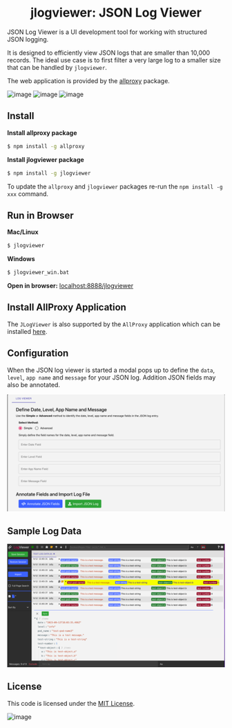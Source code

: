 <h1 align="center" style="border-bottom: none;">jlogviewer: JSON Log Viewer</h1>
JSON Log Viewer is a UI development tool for working with structured JSON logging.
<p>

It is designed to efficiently view JSON logs that are smaller than 10,000 records.  The ideal use case is to first filter a very large log to a smaller size that can be handled by `jlogviewer`.

The web application is provided by the [allproxy](https://github.com/allproxy/allproxy) package.
<p>

![image](https://img.shields.io/badge/mac%20os-000000?style=for-the-badge&logo=apple&logoColor=white)
![image](https://img.shields.io/badge/Linux-FCC624?style=for-the-badge&logo=linux&logoColor=black)
![image](https://img.shields.io/badge/Windows-0078D6?style=for-the-badge&logo=windows&logoColor=white)

## Install

**Install allproxy package**
```sh
$ npm install -g allproxy
```

**Install jlogviewer package**
```sh
$ npm install -g jlogviewer
```

To update the `allproxy` and `jlogviewer` packages re-run the `npm install -g xxx` command.

## Run in Browser
**Mac/Linux**
```sh
$ jlogviewer
```

**Windows**
```sh
$ jlogviewer_win.bat
```

**Open in browser:**
[localhost:8888/jlogviewer](http://localhost:8888/jlogviewer)

## Install AllProxy Application

The `JLogViewer` is also supported by the `AllProxy` application which can be installed [here](https://github.com/allproxy/allproxy/releases/).

## Configuration
When the JSON log viewer is started a modal pops up to define the `data`, `level`, `app name` and `message` for your JSON log.  Addition JSON fields may also be annotated.

![Alt text](image.png)

## Sample Log Data

![Alt text](image-2.png)

## License

This code is licensed under the [MIT License](https://opensource.org/licenses/MIT).

![image](https://img.shields.io/badge/Node.js-43853D?style=for-the-badge&logo=node.js&logoColor=white)


